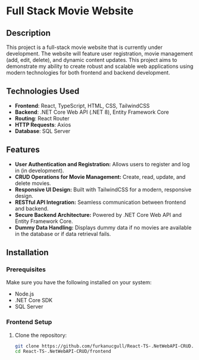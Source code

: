 # Full Stack Movie Website

## Description

This project is a full-stack movie website that is currently under development. The website will feature user registration, movie management (add, edit, delete), and dynamic content updates. This project aims to demonstrate my ability to create robust and scalable web applications using modern technologies for both frontend and backend development.

## Technologies Used

- **Frontend**: React, TypeScript, HTML, CSS, TailwindCSS
- **Backend**: .NET Core Web API (.NET 8), Entity Framework Core
- **Routing**: React Router
- **HTTP Requests**: Axios
- **Database**: SQL Server

## Features

- **User Authentication and Registration:** Allows users to register and log in (in development).
- **CRUD Operations for Movie Management:** Create, read, update, and delete movies.
- **Responsive UI Design:** Built with TailwindCSS for a modern, responsive design.
- **RESTful API Integration:** Seamless communication between frontend and backend.
- **Secure Backend Architecture:** Powered by .NET Core Web API and Entity Framework Core.
- **Dummy Data Handling:** Displays dummy data if no movies are available in the database or if data retrieval fails.

## Installation

### Prerequisites

Make sure you have the following installed on your system:

- Node.js
- .NET Core SDK
- SQL Server

### Frontend Setup

1. Clone the repository:
   ```bash
   git clone https://github.com/furkanucgull/React-TS-.NetWebAPI-CRUD.git
   cd React-TS-.NetWebAPI-CRUD/frontend
